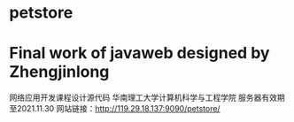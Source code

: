 # petstore
# Final work of javaweb designed by Zhengjinlong
网络应用开发课程设计源代码
华南理工大学计算机科学与工程学院
服务器有效期至2021.11.30
网站链接：http://119.29.18.137:9090/petstore/
